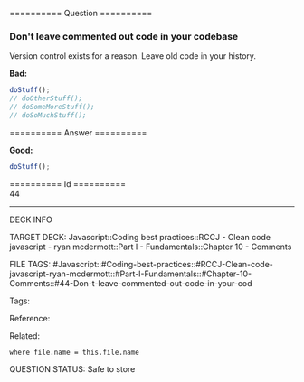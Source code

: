 ========== Question ==========  

### Don't leave commented out code in your codebase

Version control exists for a reason. Leave old code in your history.

**Bad:**

```javascript
doStuff();
// doOtherStuff();
// doSomeMoreStuff();
// doSoMuchStuff();
```  

========== Answer ==========  

**Good:**

```javascript
doStuff();
```

========== Id ==========  
44

---

DECK INFO

TARGET DECK: Javascript::Coding best practices::RCCJ - Clean code javascript - ryan mcdermott::Part I - Fundamentals::Chapter 10 - Comments

FILE TAGS: #Javascript::#Coding-best-practices::#RCCJ-Clean-code-javascript-ryan-mcdermott::#Part-I-Fundamentals::#Chapter-10-Comments::#44-Don-t-leave-commented-out-code-in-your-cod

Tags:

Reference:

Related:

```dataview
where file.name = this.file.name
```

QUESTION STATUS: Safe to store
